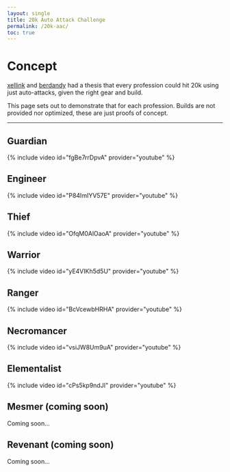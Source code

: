 ```yaml
---
layout: single
title: 20k Auto Attack Challenge
permalink: /20k-aac/
toc: true
---
```


# Concept

[xellink](https://www.youtube.com/@xellink) and [berdandy](https://www.youtube.com/@berdandy) had a thesis that every profession could hit 20k using just auto-attacks, given the right gear and build.

This page sets out to demonstrate that for each profession. Builds are not provided nor optimized, these are just proofs of concept.

--- 

## Guardian
{% include video id="fgBe7rrDpvA" provider="youtube" %}

## Engineer
{% include video id="P84ImIYV57E" provider="youtube" %}

## Thief
{% include video id="OfqM0AlOaoA" provider="youtube" %}

## Warrior
{% include video id="yE4VIKh5d5U" provider="youtube" %}

## Ranger
{% include video id="BcVcewbHRHA" provider="youtube" %}

## Necromancer
{% include video id="vsiJW8Um9uA" provider="youtube" %}

## Elementalist
{% include video id="cPs5kp9ndJI" provider="youtube" %}

## Mesmer (coming soon)

Coming soon...

## Revenant (coming soon)

Coming soon...

